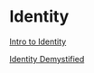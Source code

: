 # Identity

[Intro to Identity](https://docs.microsoft.com/en-us/aspnet/core/security/authentication/identity?view=aspnetcore-2.1&tabs=visual-studio%2Caspnetcore2x)

[Identity Demystified](https://digitalmccullough.com/posts/aspnetcore-auth-system-demystified.html)
